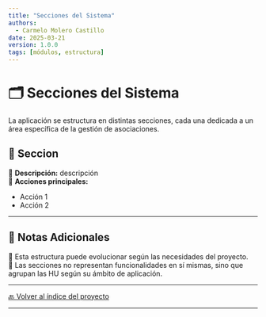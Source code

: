 ```yaml
---
title: "Secciones del Sistema"
authors:
  - Carmelo Molero Castillo
date: 2025-03-21
version: 1.0.0
tags: [módulos, estructura]
---
```


# 🗂 Secciones del Sistema  

La aplicación se estructura en distintas secciones, cada una dedicada a un área específica de la gestión de asociaciones.

## **🏢 Seccion**  
📌 **Descripción:** descripción  
📌 **Acciones principales:**  
-  Acción 1
-  Acción 2

---

## **📝 Notas Adicionales**
📌 Esta estructura puede evolucionar según las necesidades del proyecto.  
📌 Las secciones no representan funcionalidades en sí mismas, sino que agrupan las HU según su ámbito de aplicación.  

---

[🔙 Volver al índice del proyecto](./index.md) 

---
